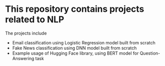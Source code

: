 # This repository contains projects related to NLP
The projects include
- Email classification using Logistic Regression model built from scratch
- Fake News classification using DNN model built from scratch
- Example usage of Hugging Face library, using BERT model for Question-Answering task

